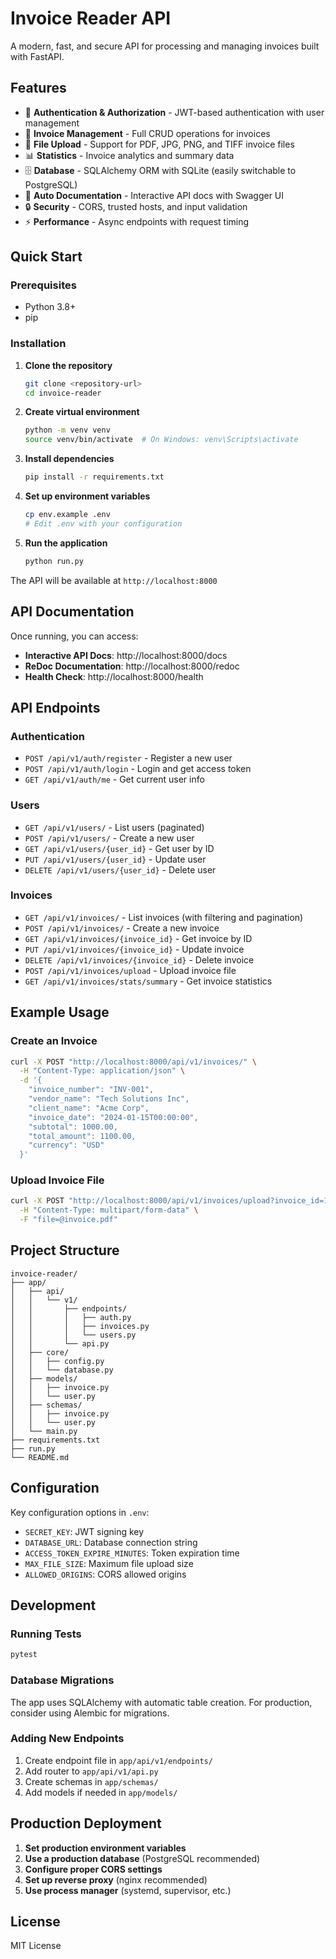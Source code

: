 # Invoice Reader API

A modern, fast, and secure API for processing and managing invoices built with FastAPI.

## Features

- 🔐 **Authentication & Authorization** - JWT-based authentication with user management
- 📄 **Invoice Management** - Full CRUD operations for invoices
- 📁 **File Upload** - Support for PDF, JPG, PNG, and TIFF invoice files
- 📊 **Statistics** - Invoice analytics and summary data
- 🗄️ **Database** - SQLAlchemy ORM with SQLite (easily switchable to PostgreSQL)
- 📝 **Auto Documentation** - Interactive API docs with Swagger UI
- 🔒 **Security** - CORS, trusted hosts, and input validation
- ⚡ **Performance** - Async endpoints with request timing

## Quick Start

### Prerequisites

- Python 3.8+
- pip

### Installation

1. **Clone the repository**
   ```bash
   git clone <repository-url>
   cd invoice-reader
   ```

2. **Create virtual environment**
   ```bash
   python -m venv venv
   source venv/bin/activate  # On Windows: venv\Scripts\activate
   ```

3. **Install dependencies**
   ```bash
   pip install -r requirements.txt
   ```

4. **Set up environment variables**
   ```bash
   cp env.example .env
   # Edit .env with your configuration
   ```

5. **Run the application**
   ```bash
   python run.py
   ```

The API will be available at `http://localhost:8000`

## API Documentation

Once running, you can access:

- **Interactive API Docs**: http://localhost:8000/docs
- **ReDoc Documentation**: http://localhost:8000/redoc
- **Health Check**: http://localhost:8000/health

## API Endpoints

### Authentication
- `POST /api/v1/auth/register` - Register a new user
- `POST /api/v1/auth/login` - Login and get access token
- `GET /api/v1/auth/me` - Get current user info

### Users
- `GET /api/v1/users/` - List users (paginated)
- `POST /api/v1/users/` - Create a new user
- `GET /api/v1/users/{user_id}` - Get user by ID
- `PUT /api/v1/users/{user_id}` - Update user
- `DELETE /api/v1/users/{user_id}` - Delete user

### Invoices
- `GET /api/v1/invoices/` - List invoices (with filtering and pagination)
- `POST /api/v1/invoices/` - Create a new invoice
- `GET /api/v1/invoices/{invoice_id}` - Get invoice by ID
- `PUT /api/v1/invoices/{invoice_id}` - Update invoice
- `DELETE /api/v1/invoices/{invoice_id}` - Delete invoice
- `POST /api/v1/invoices/upload` - Upload invoice file
- `GET /api/v1/invoices/stats/summary` - Get invoice statistics

## Example Usage

### Create an Invoice
```bash
curl -X POST "http://localhost:8000/api/v1/invoices/" \
  -H "Content-Type: application/json" \
  -d '{
    "invoice_number": "INV-001",
    "vendor_name": "Tech Solutions Inc",
    "client_name": "Acme Corp",
    "invoice_date": "2024-01-15T00:00:00",
    "subtotal": 1000.00,
    "total_amount": 1100.00,
    "currency": "USD"
  }'
```

### Upload Invoice File
```bash
curl -X POST "http://localhost:8000/api/v1/invoices/upload?invoice_id=1" \
  -H "Content-Type: multipart/form-data" \
  -F "file=@invoice.pdf"
```

## Project Structure

```
invoice-reader/
├── app/
│   ├── api/
│   │   └── v1/
│   │       ├── endpoints/
│   │       │   ├── auth.py
│   │       │   ├── invoices.py
│   │       │   └── users.py
│   │       └── api.py
│   ├── core/
│   │   ├── config.py
│   │   └── database.py
│   ├── models/
│   │   ├── invoice.py
│   │   └── user.py
│   ├── schemas/
│   │   ├── invoice.py
│   │   └── user.py
│   └── main.py
├── requirements.txt
├── run.py
└── README.md
```

## Configuration

Key configuration options in `.env`:

- `SECRET_KEY`: JWT signing key
- `DATABASE_URL`: Database connection string
- `ACCESS_TOKEN_EXPIRE_MINUTES`: Token expiration time
- `MAX_FILE_SIZE`: Maximum file upload size
- `ALLOWED_ORIGINS`: CORS allowed origins

## Development

### Running Tests
```bash
pytest
```

### Database Migrations
The app uses SQLAlchemy with automatic table creation. For production, consider using Alembic for migrations.

### Adding New Endpoints
1. Create endpoint file in `app/api/v1/endpoints/`
2. Add router to `app/api/v1/api.py`
3. Create schemas in `app/schemas/`
4. Add models if needed in `app/models/`

## Production Deployment

1. **Set production environment variables**
2. **Use a production database** (PostgreSQL recommended)
3. **Configure proper CORS settings**
4. **Set up reverse proxy** (nginx recommended)
5. **Use process manager** (systemd, supervisor, etc.)

## License

MIT License
